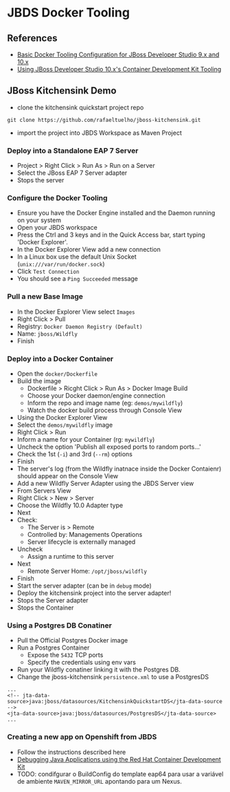 # JBDS Docker Tooling

## References
 * [Basic Docker Tooling Configuration for JBoss Developer Studio 9.x and 10.x](https://access.redhat.com/articles/1488373)
 * [Using JBoss Developer Studio 10.x's Container Development Kit Tooling](https://access.redhat.com/articles/2388671)

## JBoss Kitchensink Demo

 * clone the kitchensink quickstart project repo
 ```
 git clone https://github.com/rafaeltuelho/jboss-kitchensink.git
 ```

 * import the project into JBDS Workspace as Maven Project

### Deploy into a Standalone EAP 7 Server
 * Project > Right Click > Run As > Run on a Server
 * Select the JBoss EAP 7 Server adapter
 * Stops the server

### Configure the Docker Tooling
 * Ensure you have the Docker Engine installed and the Daemon running on your system
 * Open your JBDS workspace
 * Press the Ctrl and 3 keys and in the Quick Access bar, start typing 'Docker Explorer'.
 * In the Docker Explorer View add a new connection
 * In a Linux box use the default Unix Socket (`unix:///var/run/docker.sock`)
 * Click `Test Connection`
 * You should see a `Ping Succeeded` message

### Pull a new Base Image
  * In the Docker Explorer View select `Images`
  * Right Click > Pull
   * Registry: `Docker Daemon Registry (Default)`
   * Name: `jboss/Wildfly`
  * Finish

### Deploy into a Docker Container
 * Open the `docker/Dockerfile`
 * Build the image
   * Dockerfile > Ricght Click > Run As > Docker Image Build
   * Choose your Docker daemon/engine connection
   * Inform the repo and image name (eg: `demos/mywildfly`)
   * Watch the docker build process through Console View
 * Using the Docker Explorer View
  * Select the `demos/mywildfly` image
  * Right Click > Run
  * Inform a name for your Container (rg: `mywildfly`)
  * Uncheck the option 'Publish all exposed ports to random ports...'
  * Check the 1st (`-i`) and 3rd (`--rm`) options
  * Finish
  * The server's log (from the Wildfly inatnace inside the Docker Contaienr) should appear on the Console View
 * Add a new Wildfly Server Adapter using the JBDS Server view
  * From Servers View
  * Right Click > New > Server
  * Choose the Wildfly 10.0 Adapter type
  * Next
  * Check:
    * The Server is > Remote
    * Controlled by: Managements Operations
    * Server lifecycle is externally managed
  * Uncheck
     * Assign a runtime to this server
  * Next
     * Remote Server Home: `/opt/jboss/wildfly`
  * Finish
  * Start the server adapter (can be in `debug` mode)
  * Deploy the kitchensink project into the server adapter!
  * Stops the Server adapter
  * Stops the Container

### Using a Postgres DB Conatiner
 * Pull the Official Postgres Docker image
 * Run a Postgres Container
   * Expose the `5432` TCP ports
   * Specify the credentials using env vars
 * Run your Wildfly conatiner linking it with the Postgres DB.
 * Change the jboss-kitchensink `persistence.xml` to use a PostgresDS
 
 ```
 ...
 <!-- jta-data-source>java:jboss/datasources/KitchensinkQuickstartDS</jta-data-source -->
 <jta-data-source>java:jboss/datasources/PostgresDS</jta-data-source>
 ...
 ```

### Creating a new app on Openshift from JBDS
 * Follow the instructions described here
  * [Debugging Java Applications using the Red Hat Container Development Kit](http://developerblog.redhat.com/2016/07/21/debugging-java-applications-using-the-red-hat-container-development-kit/)
  * TODO: condifgurar o BuildConfig do template eap64 para usar a variável de ambiente `MAVEN_MIRROR_URL` apontando para um Nexus.
